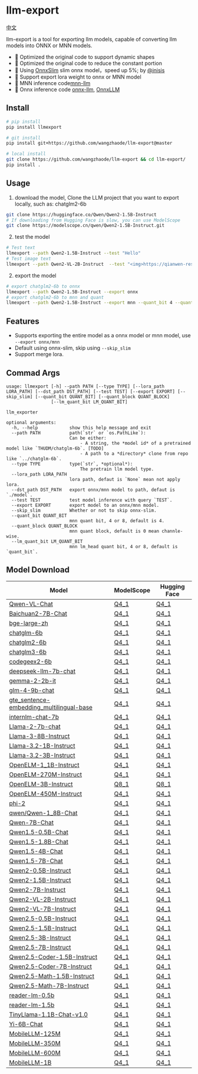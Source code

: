 # llm-export

[中文](./README_en.md)

llm-export is a tool for exporting llm models, capable of converting llm models into ONNX or MNN models.
- 🚀 Optimized the original code to support dynamic shapes
- 🚀 Optimized the original code to reduce the constant portion
- 🚀 Using [OnnxSlim](https://github.com/inisis/OnnxSlim) slim onnx model，speed up 5%; by [@inisis](https://github.com/inisis)
- 🚀 Support export lora weight to onnx or MNN model
- 🚀 MNN inference code[mnn-llm](https://github.com/wangzhaode/mnn-llm)
- 🚀 Onnx inference code [onnx-llm](https://github.com/wangzhaode/onnx-llm), [OnnxLLM](https://github.com/inisis/OnnxLLM)

## Install

```sh
# pip install
pip install llmexport

# git install
pip install git+https://github.com/wangzhaode/llm-export@master

# local install
git clone https://github.com/wangzhaode/llm-export && cd llm-export/
pip install .
```

## Usage
1. download the model, Clone the LLM project that you want to export locally, such as: chatglm2-6b
```sh
git clone https://huggingface.co/Qwen/Qwen2-1.5B-Instruct
# If downloading from Hugging Face is slow, you can use ModelScope
git clone https://modelscope.cn/qwen/Qwen2-1.5B-Instruct.git
```
2. test the model
```sh
# Test text
llmexport --path Qwen2-1.5B-Instruct --test "Hello"
# Test image text
llmexport --path Qwen2-VL-2B-Instruct  --test "<img>https://qianwen-res.oss-cn-beijing.aliyuncs.com/Qwen-VL/assets/demo.jpeg</img>Describe the content of the picture"
```
2. export the model
```sh
# export chatglm2-6b to onnx
llmexport --path Qwen2-1.5B-Instruct --export onnx
# export chatglm2-6b to mnn and quant
llmexport --path Qwen2-1.5B-Instruct --export mnn --quant_bit 4 --quant_block 128
```

## Features
- Supports exporting the entire model as a onnx model or mnn model, use `--export onnx/mnn`
- Default using onnx-slim, skip using `--skip_slim`
- Support merge lora.

## Commad Args
```
usage: llmexport [-h] --path PATH [--type TYPE] [--lora_path LORA_PATH] [--dst_path DST_PATH] [--test TEST] [--export EXPORT] [--skip_slim] [--quant_bit QUANT_BIT] [--quant_block QUANT_BLOCK]
                 [--lm_quant_bit LM_QUANT_BIT]

llm_exporter

optional arguments:
  -h, --help            show this help message and exit
  --path PATH           path(`str` or `os.PathLike`):
                        Can be either:
                        	- A string, the *model id* of a pretrained model like `THUDM/chatglm-6b`. [TODO]
                        	- A path to a *directory* clone from repo like `../chatglm-6b`.
  --type TYPE           type(`str`, *optional*):
                        	The pretrain llm model type.
  --lora_path LORA_PATH
                        lora path, defaut is `None` mean not apply lora.
  --dst_path DST_PATH   export onnx/mnn model to path, defaut is `./model`.
  --test TEST           test model inference with query `TEST`.
  --export EXPORT       export model to an onnx/mnn model.
  --skip_slim           Whether or not to skip onnx-slim.
  --quant_bit QUANT_BIT
                        mnn quant bit, 4 or 8, default is 4.
  --quant_block QUANT_BLOCK
                        mnn quant block, default is 0 mean channle-wise.
  --lm_quant_bit LM_QUANT_BIT
                        mnn lm_head quant bit, 4 or 8, default is `quant_bit`.
```

## Model Download

|   Model  | ModelScope  | Hugging Face |
| -------- | ----------- | ------------ |
| [Qwen-VL-Chat](https://modelscope.cn/models/qwen/Qwen-VL-Chat/summary) | [Q4_1](https://modelscope.cn/models/MNN/Qwen-VL-Chat-MNN) | [Q4_1](https://huggingface.co/alibaba-mnn/Qwen-VL-Chat-MNN) |
| [Baichuan2-7B-Chat](https://modelscope.cn/models/baichuan-inc/Baichuan2-7B-Chat/summary) | [Q4_1](https://modelscope.cn/models/MNN/Baichuan2-7B-Chat-MNN) | [Q4_1](https://huggingface.co/alibaba-mnn/Baichuan2-7B-Chat-MNN) |
| [bge-large-zh](https://modelscope.cn/models/AI-ModelScope/bge-large-zh/summary) | [Q4_1](https://modelscope.cn/models/MNN/bge-large-zh-MNN) | [Q4_1](https://huggingface.co/alibaba-mnn/bge-large-zh-MNN) |
| [chatglm-6b](https://modelscope.cn/models/ZhipuAI/ChatGLM-6B/summary) | [Q4_1](https://modelscope.cn/models/MNN/chatglm-6b-MNN) | [Q4_1](https://huggingface.co/alibaba-mnn/chatglm-6b-MNN) |
| [chatglm2-6b](https://modelscope.cn/models/ZhipuAI/chatglm2-6b/summary) | [Q4_1](https://modelscope.cn/models/MNN/chatglm2-6b-MNN) | [Q4_1](https://huggingface.co/alibaba-mnn/chatglm2-6b-MNN) |
| [chatglm3-6b](https://modelscope.cn/models/ZhipuAI/chatglm3-6b/summary) | [Q4_1](https://modelscope.cn/models/MNN/chatglm3-6b-MNN) | [Q4_1](https://huggingface.co/alibaba-mnn/chatglm3-6b-MNN) |
| [codegeex2-6b](https://modelscope.cn/models/MNN/codegeex2-6b-MNN/summary) | [Q4_1](https://modelscope.cn/models/MNN/codegeex2-6b-MNN) | [Q4_1](https://huggingface.co/alibaba-mnn/codegeex2-6b-MNN) |
| [deepseek-llm-7b-chat](https://modelscope.cn/models/deepseek-ai/deepseek-llm-7b-chat/summary) | [Q4_1](https://modelscope.cn/models/MNN/deepseek-llm-7b-chat-MNN) | [Q4_1](https://huggingface.co/alibaba-mnn/deepseek-llm-7b-chat-MNN) |
| [gemma-2-2b-it](https://modelscope.cn/models/llm-research/gemma-2-2b-it) | [Q4_1](https://modelscope.cn/models/MNN/gemma-2-2b-it-MNN) | [Q4_1](https://huggingface.co/alibaba-mnn/gemma-2-2b-it-MNN) |
| [glm-4-9b-chat](https://modelscope.cn/models/ZhipuAI/glm-4-9b-chat/summary) | [Q4_1](https://modelscope.cn/models/MNN/glm-4-9b-chat-MNN) | [Q4_1](https://huggingface.co/alibaba-mnn/glm-4-9b-chat-MNN) |
| [gte_sentence-embedding_multilingual-base](https://modelscope.cn/models/iic/gte_sentence-embedding_multilingual-base/summary) | [Q4_1](https://modelscope.cn/models/MNN/gte_sentence-embedding_multilingual-base-MNN) | [Q4_1](https://huggingface.co/alibaba-mnn/gte_sentence-embedding_multilingual-base-MNN) |
| [internlm-chat-7b](https://modelscope.cn/models/AI-ModelScope/internlm-chat-7b/summary) | [Q4_1](https://modelscope.cn/models/MNN/internlm-chat-7b-MNN) | [Q4_1](https://huggingface.co/alibaba-mnn/internlm-chat-7b-MNN) |
| [Llama-2-7b-chat](https://modelscope.cn/models/modelscope/Llama-2-7b-chat-ms/summary) | [Q4_1](https://modelscope.cn/models/MNN/Llama-2-7b-chat-MNN) | [Q4_1](https://huggingface.co/alibaba-mnn/Llama-2-7b-chat-MNN) |
| [Llama-3-8B-Instruct](https://modelscope.cn/models/modelscope/Meta-Llama-3-8B-Instruct/summary) | [Q4_1](https://modelscope.cn/models/MNN/Llama-3-8B-Instruct-MNN) | [Q4_1](https://huggingface.co/alibaba-mnn/Llama-3-8B-Instruct-MNN) |
| [Llama-3.2-1B-Instruct](https://modelscope.cn/models/LLM-Research/Llama-3.2-1B-Instruct/summary) | [Q4_1](https://modelscope.cn/models/MNN/Llama-3.2-1B-Instruct-MNN) | [Q4_1](https://huggingface.co/alibaba-mnn/Llama-3.2-1B-Instruct-MNN) |
| [Llama-3.2-3B-Instruct](https://modelscope.cn/models/LLM-Research/Llama-3.2-3B-Instruct/summary) | [Q4_1](https://modelscope.cn/models/MNN/Llama-3.2-3B-Instruct-MNN) | [Q4_1](https://huggingface.co/alibaba-mnn/Llama-3.2-3B-Instruct-MNN) |
| [OpenELM-1_1B-Instruct](https://huggingface.co/apple/OpenELM-1_1B-Instruct) | [Q4_1](https://modelscope.cn/models/MNN/OpenELM-1_1B-Instruct-MNN) | [Q4_1](https://huggingface.co/alibaba-mnn/OpenELM-1_1B-Instruct-MNN) |
| [OpenELM-270M-Instruct](https://huggingface.co/apple/OpenELM-270M-Instruct) | [Q4_1](https://modelscope.cn/models/MNN/OpenELM-270M-Instruct-MNN) | [Q4_1](https://huggingface.co/alibaba-mnn/OpenELM-270M-Instruct-MNN) |
| [OpenELM-3B-Instruct](https://huggingface.co/apple/OpenELM-3B-Instruct) | [Q8_1](https://modelscope.cn/models/MNN/OpenELM-3B-Instruct-MNN) | [Q8_1](https://huggingface.co/alibaba-mnn/OpenELM-3B-Instruct-MNN) |
| [OpenELM-450M-Instruct](https://huggingface.co/apple/OpenELM-450M-Instruct) | [Q4_1](https://modelscope.cn/models/MNN/OpenELM-450M-Instruct-MNN) | [Q4_1](https://huggingface.co/alibaba-mnn/OpenELM-450M-Instruct-MNN) |
| [phi-2](https://modelscope.cn/models/mengzhao/phi-2/summary) | [Q4_1](https://modelscope.cn/models/MNN/phi-2-MNN) | [Q4_1](https://huggingface.co/alibaba-mnn/phi-2-MNN) |
| [qwen/Qwen-1_8B-Chat](https://modelscope.cn/models/qwen/Qwen-1_8B-Chat/summary) | [Q4_1](https://modelscope.cn/models/MNN/Qwen-1_8B-Chat-MNN) | [Q4_1](https://huggingface.co/alibaba-mnn/Qwen-1_8B-Chat-MNN) |
| [Qwen-7B-Chat](https://modelscope.cn/models/qwen/Qwen-7B-Chat/summary) | [Q4_1](https://modelscope.cn/models/MNN/Qwen-7B-Chat-MNN) | [Q4_1](https://huggingface.co/alibaba-mnn/Qwen-7B-Chat-MNN) |
| [Qwen1.5-0.5B-Chat](https://modelscope.cn/models/qwen/Qwen1.5-0.5B-Chat/summary) | [Q4_1](https://modelscope.cn/models/MNN/Qwen1.5-0.5B-Chat-MNN) | [Q4_1](https://huggingface.co/alibaba-mnn/Qwen1.5-0.5B-Chat-MNN) |
| [Qwen1.5-1.8B-Chat](https://modelscope.cn/models/qwen/Qwen1.5-1.8B-Chat/summary) | [Q4_1](https://modelscope.cn/models/MNN/Qwen1.5-1.8B-Chat-MNN) | [Q4_1](https://huggingface.co/alibaba-mnn/Qwen1.5-1.8B-Chat-MNN) |
| [Qwen1.5-4B-Chat](https://modelscope.cn/models/qwen/Qwen1.5-4B-Chat/summary) | [Q4_1](https://modelscope.cn/models/MNN/Qwen1.5-4B-Chat-MNN) | [Q4_1](https://huggingface.co/alibaba-mnn/Qwen1.5-4B-Chat-MNN) |
| [Qwen1.5-7B-Chat](https://modelscope.cn/models/qwen/Qwen1.5-7B-Chat/summary) | [Q4_1](https://modelscope.cn/models/MNN/Qwen1.5-7B-Chat-MNN) | [Q4_1](https://huggingface.co/alibaba-mnn/Qwen1.5-7B-Chat-MNN) |
| [Qwen2-0.5B-Instruct](https://modelscope.cn/models/qwen/Qwen2-0.5B-Instruct/summary) | [Q4_1](https://modelscope.cn/models/MNN/Qwen2-0.5B-Instruct-MNN) | [Q4_1](https://huggingface.co/alibaba-mnn/Qwen2-0.5B-Instruct-MNN) |
| [Qwen2-1.5B-Instruct](https://modelscope.cn/models/qwen/Qwen2-1.5B-Instruct/summary) | [Q4_1](https://modelscope.cn/models/MNN/Qwen2-1.5B-Instruct-MNN) | [Q4_1](https://huggingface.co/alibaba-mnn/Qwen2-1.5B-Instruct-MNN) |
| [Qwen2-7B-Instruct](https://modelscope.cn/models/qwen/Qwen2-7B-Instruct/summary) | [Q4_1](https://modelscope.cn/models/MNN/Qwen2-7B-Instruct-MNN) | [Q4_1](https://huggingface.co/alibaba-mnn/Qwen2-7B-Instruct-MNN) |
| [Qwen2-VL-2B-Instruct](https://modelscope.cn/models/qwen/Qwen2-VL-2B-Instruct/summary) | [Q4_1](https://modelscope.cn/models/MNN/Qwen2-VL-2B-Instruct-MNN) | [Q4_1](https://huggingface.co/alibaba-mnn/Qwen2-VL-2B-Instruct-MNN) |
| [Qwen2-VL-7B-Instruct](https://modelscope.cn/models/qwen/Qwen2-VL-7B-Instruct/summary) | [Q4_1](https://modelscope.cn/models/MNN/Qwen2-VL-7B-Instruct-MNN) | [Q4_1](https://huggingface.co/alibaba-mnn/Qwen2-VL-7B-Instruct-MNN) |
| [Qwen2.5-0.5B-Instruct](https://modelscope.cn/models/qwen/Qwen2.5-0.5B-Instruct/summary) | [Q4_1](https://modelscope.cn/models/MNN/Qwen2.5-0.5B-Instruct-MNN) | [Q4_1](https://huggingface.co/alibaba-mnn/Qwen2.5-0.5B-Instruct-MNN) |
| [Qwen2.5-1.5B-Instruct](https://modelscope.cn/models/qwen/Qwen2.5-1.5B-Instruct/summary) | [Q4_1](https://modelscope.cn/models/MNN/Qwen2.5-1.5B-Instruct-MNN) | [Q4_1](https://huggingface.co/alibaba-mnn/Qwen2.5-1.5B-Instruct-MNN) |
| [Qwen2.5-3B-Instruct](https://modelscope.cn/models/qwen/Qwen2.5-3B-Instruct/summary) | [Q4_1](https://modelscope.cn/models/MNN/Qwen2.5-3B-Instruct-MNN) | [Q4_1](https://huggingface.co/alibaba-mnn/Qwen2.5-3B-Instruct-MNN) |
| [Qwen2.5-7B-Instruct](https://modelscope.cn/models/qwen/Qwen2.5-7B-Instruct/summary) | [Q4_1](https://modelscope.cn/models/MNN/Qwen2.5-7B-Instruct-MNN) | [Q4_1](https://huggingface.co/alibaba-mnn/Qwen2.5-7B-Instruct-MNN) |
| [Qwen2.5-Coder-1.5B-Instruct](https://modelscope.cn/models/qwen/Qwen2.5-Coder-1.5B-Instruct/summary) | [Q4_1](https://modelscope.cn/models/MNN/Qwen2.5-Coder-1.5B-Instruct-MNN) | [Q4_1](https://huggingface.co/alibaba-mnn/Qwen2.5-Coder-1.5B-Instruct-MNN) |
| [Qwen2.5-Coder-7B-Instruct](https://modelscope.cn/models/qwen/Qwen2.5-Coder-7B-Instruct/summary) | [Q4_1](https://modelscope.cn/models/MNN/Qwen2.5-Coder-7B-Instruct-MNN) | [Q4_1](https://huggingface.co/alibaba-mnn/Qwen2.5-Coder-7B-Instruct-MNN) |
| [Qwen2.5-Math-1.5B-Instruct](https://modelscope.cn/models/qwen/Qwen2.5-Math-1.5B-Instruct/summary) | [Q4_1](https://modelscope.cn/models/MNN/Qwen2.5-Math-1.5B-Instruct-MNN) | [Q4_1](https://huggingface.co/alibaba-mnn/Qwen2.5-Math-1.5B-Instruct-MNN) |
| [Qwen2.5-Math-7B-Instruct](https://modelscope.cn/models/qwen/Qwen2.5-Math-7B-Instruct/summary) | [Q4_1](https://modelscope.cn/models/MNN/Qwen2.5-Math-7B-Instruct-MNN) | [Q4_1](https://huggingface.co/alibaba-mnn/Qwen2.5-Math-7B-Instruct-MNN) |
| [reader-lm-0.5b](https://huggingface.co/jinaai/reader-lm-0.5b) | [Q4_1](https://modelscope.cn/models/MNN/reader-lm-0.5b-MNN) | [Q4_1](https://huggingface.co/alibaba-mnn/reader-lm-0.5b-MNN) |
| [reader-lm-1.5b](https://huggingface.co/jinaai/reader-lm-1.5b) | [Q4_1](https://modelscope.cn/models/MNN/reader-lm-1.5b-MNN) | [Q4_1](https://huggingface.co/alibaba-mnn/reader-lm-1.5b-MNN) |
| [TinyLlama-1.1B-Chat-v1.0](https://modelscope.cn/models/AI-ModelScope/TinyLlama-1.1B-Chat-v1.0/summary) | [Q4_1](https://modelscope.cn/models/MNN/TinyLlama-1.1B-Chat-MNN) | [Q4_1](https://huggingface.co/alibaba-mnn/TinyLlama-1.1B-Chat-MNN) |
| [Yi-6B-Chat](https://modelscope.cn/models/01ai/Yi-6B-Chat/summary) | [Q4_1](https://modelscope.cn/models/MNN/Yi-6B-Chat-MNN) | [Q4_1](https://huggingface.co/alibaba-mnn/Yi-6B-Chat-MNN) |
| [MobileLLM-125M](https://huggingface.co/facebook/MobileLLM-125M) | [Q4_1](https://modelscope.cn/models/MNN/MobileLLM-125M-MNN) | [Q4_1](https://huggingface.co/alibaba-mnn/MobileLLM-125M-MNN) |
| [MobileLLM-350M](https://huggingface.co/facebook/MobileLLM-350M) | [Q4_1](https://modelscope.cn/models/MNN/MobileLLM-350M-MNN) | [Q4_1](https://huggingface.co/alibaba-mnn/MobileLLM-350M-MNN) |
| [MobileLLM-600M](https://huggingface.co/facebook/MobileLLM-600M) | [Q4_1](https://modelscope.cn/models/MNN/MobileLLM-600M-MNN) | [Q4_1](https://huggingface.co/alibaba-mnn/MobileLLM-600M-MNN) |
| [MobileLLM-1B](https://huggingface.co/facebook/MobileLLM-1B) | [Q4_1](https://modelscope.cn/models/MNN/MobileLLM-1B-MNN) | [Q4_1](https://huggingface.co/alibaba-mnn/MobileLLM-1B-MNN) |
